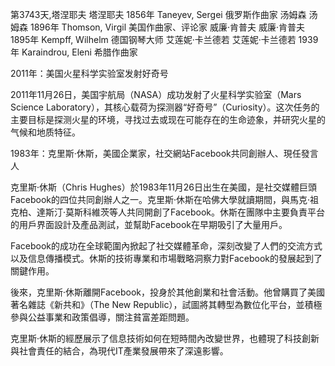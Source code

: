 第3743天,塔涅耶夫
塔涅耶夫 1856年
Taneyev, Sergei 俄罗斯作曲家
汤姆森
汤姆森 1896年
Thomson, Virgil 美国作曲家、评论家
威廉·肯普夫
威廉·肯普夫 1895年
Kempff, Wilhelm 德国钢琴大师
艾莲妮·卡兰德若
艾莲妮·卡兰德若 1939年
Karaindrou, Eleni 希腊作曲家
 
2011年：美国火星科学实验室发射好奇号

2011年11月26日，美国宇航局（NASA）成功发射了火星科学实验室（Mars Science Laboratory），其核心载荷为探测器“好奇号”（Curiosity）。这次任务的主要目标是探测火星的环境，寻找过去或现在可能存在的生命迹象，并研究火星的气候和地质特征。

1983年：克里斯·休斯，美國企業家，社交網站Facebook共同創辦人、現任發言人

克里斯·休斯（Chris Hughes）於1983年11月26日出生在美國，是社交媒體巨頭Facebook的四位共同創辦人之一。克里斯·休斯在哈佛大學就讀期間，與馬克·祖克柏、達斯汀·莫斯科維茨等人共同開創了Facebook。休斯在團隊中主要負責平台的用戶界面設計及產品測試，並幫助Facebook在早期吸引了大量用戶。

Facebook的成功在全球範圍內掀起了社交媒體革命，深刻改變了人們的交流方式以及信息傳播模式。休斯的技術專業和市場戰略洞察力對Facebook的發展起到了關鍵作用。

後來，克里斯·休斯離開Facebook，投身於其他創業和社會活動。他曾購買了美國著名雜誌《新共和》（The New Republic），試圖將其轉型為數位化平台，並積極參與公益事業和政策倡導，關注貧富差距問題。

克里斯·休斯的經歷展示了信息技術如何在短時間內改變世界，也體現了科技創新與社會責任的結合，為現代IT產業發展帶來了深遠影響。
